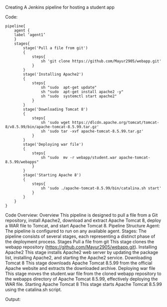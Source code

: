 Creating A Jenkins pipeline for hosting a student app

Code:
```
pipeline{
    agent {
	label ‘agent1’
	}
    stages{
        stage('Pull a file from git')
        {
            steps{
                sh 'git clone https://github.com/Mayur2905/webapp.git'
            }
        }
        stage('Installing Apache2')
        {
            steps{
                sh "sudo  apt-get update"
                sh "sudo  apt-get install apache2 -y"
                sh "sudo  systemctl start apache2"
            }
        }
        stage('Downloading Tomcat 8')
        {
            steps{
                sh 'sudo wget https://dlcdn.apache.org/tomcat/tomcat-8/v8.5.99/bin/apache-tomcat-8.5.99.tar.gz'
                sh 'sudo tar -xvf apache-tomcat-8.5.99.tar.gz'
            }
        }
        stage('Deploying war file')
        {
            steps{
                sh "sudo  mv -r webapp/student.war apache-tomcat-8.5.99/webapps"
            }
        }
        stage('Starting Apache 8')
        {
            steps{
                sh 'sudo ./apache-tomcat-8.5.99/bin/catalina.sh start'
            }
        }
    }
}

```


Code Overview:
Overview
This pipeline is designed to pull a file from a Git repository, install Apache2, download and extract Apache Tomcat 8, deploy a WAR file to Tomcat, and start Apache Tomcat 8.
Pipeline Structure
Agent: The pipeline is configured to run on any available agent.
Stages: The pipeline consists of several stages, each representing a distinct phase of the deployment process.
Stages
Pull a file from git
This stage clones the webapp repository (https://github.com/Mayur2905/webapp.git).
Installing Apache2
This stage installs Apache2 web server by updating the package list, installing Apache2, and starting the Apache2 service.
Downloading Tomcat 8
This stage downloads Apache Tomcat 8.5.99 from the official Apache website and extracts the downloaded archive.
Deploying war file
This stage moves the student.war file from the cloned webapp repository to the webapps directory of Apache Tomcat 8.5.99, effectively deploying the WAR file.
Starting Apache Tomcat 8
This stage starts Apache Tomcat 8.5.99 using the catalina.sh script.


Output:


